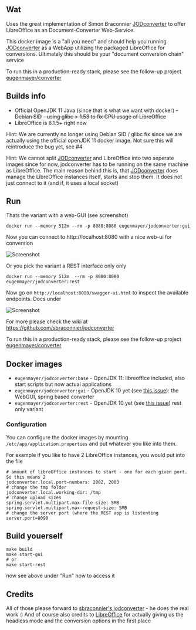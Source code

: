 ## Wat

Uses the great implementation of Simon Braconnier [JODconverter](https://github.com/sbraconnier/jodconverter) to offer LibreOffice as an Document-Converter Web-Service.   

This docker image is a "all you need" and should help you running [JODconverter](https://github.com/sbraconnier/jodconverter) as a WebApp utilizing the packaged LibreOffice for conversions. 
Ultimately this should be your "document conversion chain" service

To run this in a production-ready stack, please see the follow-up project [eugenmayer/converter](https://github.com/EugenMayer/converter)

## Builds info

- Official OpenJDK 11 Java (since that is what we want with docker)
~~- Debian SID~~
~~- using glibc > 1.53 to fix CPU usage of LibreOffice~~
- LibreOffice is 6.1.5+ right now

Hint: We are currently no longer using Debian SID / glibc fix since we are actually using the official openJDK 11 docker image. Not sure this will reintroduce the bug yet, see #4

Hint: We cannot split [JODconverter](https://github.com/sbraconnier/jodconverter) and LibreOffice into two seperate images since for now, jodconverter has to be running on the same machine as LibreOffice.
The main reason behind this is, that [JODconverter](https://github.com/sbraconnier/jodconverter) does manage the LibreOffice instances itself, starts and stop them. It does not just connect to it (and if, it uses a local socket)

## Run

Thats the variant with a web-GUI (see screenshot)

    docker run --memory 512m --rm -p 8080:8080 eugenmayer/jodconverter:gui
    
Now you can connect to http://localhost:8080 with a nice web-ui for conversion

![Screenshot](https://github.com/EugenMayer/docker-image-jodconverter/blob/master/webapp.png)  

Or you pick the variant a REST interface only only

    docker run --memory 512m  --rm -p 8080:8080 eugenmayer/jodconverter:rest
    
Now go on `http://localhost:8080/swagger-ui.html` to inspect the available endpoints. Docs under

![Screenshot](https://github.com/EugenMayer/docker-image-jodconverter/blob/master/rest.png)  
 
For more please check the wiki at https://github.com/sbraconnier/jodconverter

To run this in a production-ready stack, please see the follow-up project [eugenmayer/converter](https://github.com/EugenMayer/converter)

## Docker images

- `eugenmayer/jodconverter:base` - OpenJDK 11: libreoffice included, also start scripts but now actual applications
- `eugenmayer/jodconverter:gui` - OpenJDK 10 yet (see [this issue](https://github.com/sbraconnier/jodconverter/pull/128)): the WebGUI, spring based converter
- `eugenmayer/jodconverter:rest` - OpenJDK 10 yet (see [this issue](https://github.com/sbraconnier/jodconverter/pull/128)) rest only variant

### Configuration

You can configure the docker images by mounting `/etc/app/application.properties` and put whatever you like into them.

For example if you like to have 2 LibreOffice instances, you would put into the file

```properties
# amount of libreOffice instances to start - one for each given port. So this means 2
jodconverter.local.port-numbers: 2002, 2003
# change the tmp folder
jodconverter.local.working-dir: /tmp
# change upload sizes
spring.servlet.multipart.max-file-size: 5MB
spring.servlet.multipart.max-request-size: 5MB
# change the server port (where the REST app is listenting
server.port=8090
```

## Build youerself

    make build
    make start-gui 
    # or
    make start-rest
    
now see above under "Run" how to access it

## Credits

All of those please forward to [sbraconnier's jodconverter](https://github.com/sbraconnier/jodconverter) - he does the real work :) 
And of course also credits to [LibreOffice](https://de.libreoffice.org/) for actually giving us the headless mode and the conversion options in the first place
    
